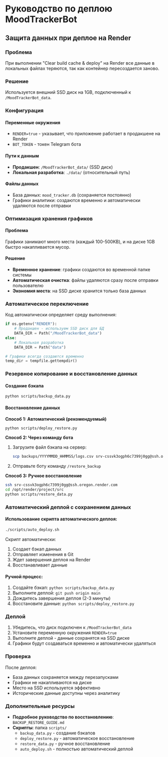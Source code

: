 # Руководство по деплою MoodTrackerBot

## Защита данных при деплое на Render

### Проблема
При выполнении "Clear build cache & deploy" на Render все данные в локальных файлах теряются, так как контейнер пересоздается заново.

### Решение
Используется внешний SSD диск на 1GB, подключенный к `/MoodTrackerBot_data`.

### Конфигурация

#### Переменные окружения
- `RENDER=true` - указывает, что приложение работает в продакшене на Render
- `BOT_TOKEN` - токен Telegram бота

#### Пути к данным
- **Продакшен**: `/MoodTrackerBot_data/` (SSD диск)
- **Локальная разработка**: `./data/` (относительный путь)

#### Файлы данных
- База данных: `mood_tracker.db` (сохраняется постоянно)
- Графики аналитики: создаются временно и автоматически удаляются после отправки

### Оптимизация хранения графиков

#### Проблема
Графики занимают много места (каждый 100-500KB), и на диске 1GB быстро накапливается мусор.

#### Решение
- **Временное хранение**: графики создаются во временной папке системы
- **Автоматическая очистка**: файлы удаляются сразу после отправки пользователю
- **Экономия места**: на SSD диске хранится только база данных

### Автоматическое переключение
Код автоматически определяет среду выполнения:

```python
if os.getenv("RENDER"):
    # Продакшен - используем SSD диск для БД
    DATA_DIR = Path("/MoodTrackerBot_data")
else:
    # Локальная разработка
    DATA_DIR = Path("data")

# Графики всегда создаются временно
temp_dir = tempfile.gettempdir()
```

### Резервное копирование и восстановление данных

#### Создание бэкапа
```bash
python scripts/backup_data.py
```

#### Восстановление данных
**Способ 1: Автоматический (рекомендуемый)**
```bash
python scripts/deploy_restore.py
```

**Способ 2: Через команду бота**
1. Загрузите файл бэкапа на сервер:
   ```bash
   scp backups/YYYYMMDD_HHMMSS/logs.csv srv-cssvk3ogph6c7399j0gg@ssh.oregon.render.com:/MoodTrackerBot_data/backup_logs.csv
   ```
2. Отправьте боту команду `/restore_backup`

**Способ 3: Ручное восстановление**
```bash
ssh srv-cssvk3ogph6c7399j0gg@ssh.oregon.render.com
cd /opt/render/project/src
python scripts/restore_data.py
```

### Автоматический деплой с сохранением данных

#### Использование скрипта автоматического деплоя:
```bash
./scripts/auto_deploy.sh
```

Скрипт автоматически:
1. Создает бэкап данных
2. Отправляет изменения в Git
3. Ждет завершения деплоя на Render
4. Восстанавливает данные

#### Ручной процесс:
1. Создайте бэкап: `python scripts/backup_data.py`
2. Выполните деплой: `git push origin main`
3. Дождитесь завершения деплоя (2-3 минуты)
4. Восстановите данные: `python scripts/deploy_restore.py`

### Деплой
1. Убедитесь, что диск подключен к `/MoodTrackerBot_data`
2. Установите переменную окружения `RENDER=true`
3. Выполните деплой - данные сохранятся на SSD диске
4. Графики будут создаваться временно и автоматически удаляться

### Проверка
После деплоя:
- База данных сохраняется между перезапусками
- Графики не накапливаются на диске
- Место на SSD используется эффективно
- Исторические данные доступны через аналитику

### Дополнительные ресурсы
- **Подробное руководство по восстановлению**: `BACKUP_RESTORE_GUIDE.md`
- **Скрипты**: папка `scripts/`
  - `backup_data.py` - создание бэкапов
  - `deploy_restore.py` - автоматическое восстановление
  - `restore_data.py` - ручное восстановление
  - `auto_deploy.sh` - полностью автоматический деплой 
